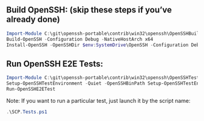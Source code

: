 ## Build OpenSSH: (skip these steps if you’ve already done)
```powershell
Import-Module C:\git\openssh-portable\contrib\win32\openssh\OpenSSHBuildHelper.psm1 -Force
Build-OpenSSH -Configuration Debug -NativeHostArch x64
Install-OpenSSH -OpenSSHDir $env:SystemDrive\OpenSSH -Configuration Debug -NativeHostArch x64
```
## Run OpenSSH E2E Tests:
```powershell
Import-Module C:\git\openssh-portable\contrib\win32\openssh\OpenSSHTestHelper.psm1 -Force
Setup-OpenSSHTestEnvironment -Quiet -OpenSSHBinPath Setup-OpenSSHTestEnvironment -Quiet -OpenSSHBinPath
Run-OpenSSHE2ETest
```
   Note: If you want to run a particular test, just launch it by the script name:
```powershell
.\SCP.Tests.ps1
```


